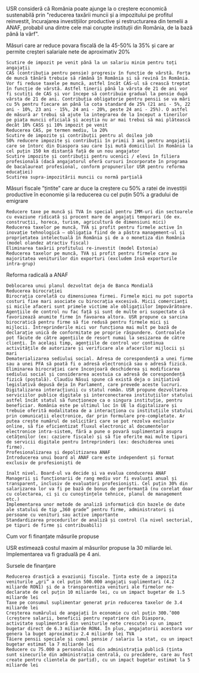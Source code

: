 USR consideră că România poate ajunge la o creștere economică sustenabilă prin "reducerea taxării muncii și a impozitului pe profitul reinvestit, încurajarea investițiilor productive și restructurarea din temelii a ANAF, probabil una dintre cele mai corupte instituții din România, de la bază până la vârf".

Măsuri care ar reduce povara fiscală de la 45-50% la 35% și care ar permite creșteri salariale nete de aproximativ 20%

    Scutire de impozit pe venit până la un salariu minim pentru toți angajații
    CAS (contribuția pentru pensie) progresiv în funcție de vârstă. Forța de muncă tânără trebuie să rămână în România și să revină în România. Vor fi reduse taxele pe muncă, astfel încât CAS-ul să crească treptat în funcție de vârstă. Astfel tinerii până la vârsta de 21 de ani vor fi scutiți de CAS și vor începe să contribuie gradual la pensie după vârsta de 21 de ani. Contribuția obligatorie pentru pensii se va mări cu 5% pentru fiecare an până la cota standard de 25% (21 ani - 5%, 22 ani - 10%, 23 ani - 15%, 24 ani - 20%, peste 24 ani - 25%). O astfel de măsură ar trebui să ajute la integrarea de la început a tinerilor pe piața muncii oficială și aceștia nu ar mai trebui să mai plătească decât 10% CASS și 10% impozit pe venit
    Reducerea CAS, pe termen mediu, la 20%
    Scutire de impozite și contribuții pentru al doilea job
    50% reducere impozite și contribuții în primii 3 ani pentru angajații care se întorc din Diaspora sau care își mută domiciliul în România la cel puțin 150 km distanță față de un nou angajator
    Scutire impozite și contribuții pentru ucenici / elevi în filiera profesională (dacă angajatorul oferă cursuri încorporate în programa de bacalaureat profesional, conform propunerilor USR pentru reforma educației)
    Scutirea supra-impozitării muncii cu normă parțială

Măsuri fiscale ”țintite” care ar duce la creștere cu 50% a ratei de investiții productive în economie și la reducerea cu cel puțin 50% a gradului de emigrare

    Reducere taxe pe muncă și TVA în special pentru IMM-uri din sectoarele cu evaziune ridicată și procent mare de angajați temporari (de ex. construcții, horeca, turism, agricultură de dimensiuni mici)
    Reducerea taxelor pe muncă, TVA și profit pentru firmele active în inovație tehnologică – obligația fiind de a păstra management-ul și proprietatea intelectuală în România și de a o monetiza din România (model olandez atractiv fiscal)
    Eliminarea taxării profitului re-investit (model Estonia)
    Reducerea taxelor pe muncă, TVA și profit pentru firmele care au majoritatea veniturilor din exporturi (excludem însă exporturile intra-grup)

Reforma radicală a ANAF

    Deblocarea unui planul dezvoltat deja de Banca Mondială
    Reducerea birocrației
    Birocrația corelată cu dimensiunea firmei. Firmele mici nu pot suporta costuri fixe mari asociate cu birocrația excesivă. Micii comercianți și micile afaceri sunt primele victime ale obligațiilor împovărătoare. Agențiile de control nu fac față și sunt de multe ori suspectate că favorizează anumite firme în favoarea altora. USR propune ca sarcina birocratică pentru firme să fie redusă pentru firmele mici și mijlocii. Întreprinderile mici vor funcționa mai mult pe bază de declarație unică de conformitate pe proprie răspundere. Controalele pot făcute de către agențiile de resort numai la sesizarea de către clienți. În același timp, agențiile de control vor continua activitățile de autorizare și verificare ale afacerilor mijlocii și mari
    Dematerializarea sediului social. Adresa de corespondență a unei firme sau a unei PFA să poată fi o adresă electronică sau o adresă fizică. Eliminarea birocrației care înconjoară deschiderea și modificarea sediului social și considerarea acestuia ca adresă de corespondență fizică (poștală). Claudiu Năsui spune că există deja o inițiativă legislativă depusă deja în Parlament, care prevede aceste lucruri.
    Digitalizarea interacțiunii cu statul român. USR propune dezvoltarea serviciilor publice digitale și interconectarea instituțiilor statului astfel încât statul să funcționeze ca o singura instituție, pentru beneficiar. România este pe ultimul loc în UE la digitalizare și trebuie oferită modalitatea de a interacționa cu instituțiile statului prin comunicații electronice, dar prin formulare pre-completate. Ar putea crește numărul de solicitări care se pot rezolva exclusiv online, să fie eficientizat fluxul electronic al documentelor electronice intra-sistem, fără a pune o povară suplimentară asupra cetățenilor (ex: caziere fiscale) și să fie oferite mai multe tipuri de servicii digitale pentru întreprinderi (ex: deschiderea unei firme).
    Profesionalizarea și depolitizarea ANAF
    Introducerea unui board al ANAF care este independent și format exclusiv de profesioniști de

    înalt nivel. Board-ul va decide și va evalua conducerea ANAF
    Managerii și funcționarii de rang mediu vor fi evaluați anual și transparent, inclusiv de evaluatori profesioniști. Cel puțin 30% din salarizarea lor va fi pe bază de bonus de performanță (nu corelat doar cu colectarea, ci și cu cunoștințele tehnice, planul de management etc.)
    Implementarea unor metode de analiză informatică din bazele de date ale statului de tip „360 grade” pentru firme, administratori și persoane cu venituri sau active importante
    Standardizarea procedurilor de analiză și control (la nivel sectorial, pe tipuri de firme și contribuabili)

Cum vor fi finanțate măsurile propuse

USR estimează costul maxim al măsurilor propuse la 30 miliarde lei. Implementarea va fi graduală pe 4 ani.

Sursele de finanțare

    Reducerea drastică a evaziunii fiscale. Ținta este de a impozita veniturile „gri” a cel puțin 500.000 angajați suplimentari (4.2 miliarde RON1) și de a transparentiza venituri ale firmelor ne-declarate de cel puțin 10 miliarde lei, cu un impact bugetar de 1.5 miliarde lei
    Taxe pe consumul suplimentar generat prin reducerea taxelor de 3.4 miliarde lei
    Creșterea numărului de angajați în economie cu cel puțin 300.’000 (creștere salarii, beneficii pentru repatriere din Diaspora, activitate suplimentară din veniturile nete crescute) cu un impact bugetar direct de 6.3 miliarde RON4. În plus, angajatorii acestora vor genera la buget aproximativ 2.4 miliarde lei TVA
    Tăiere pensii speciale și cumul pensie / salariu la stat, cu un impact bugetar estimat la 7 miliarde lei
    Reducere cu 75.000 a personalului din administrația publică (ținta sunt sinecurile din administrația centrală, cu precădere, care au fost create pentru clientela de partid), cu un impact bugetar estimat la 5 miliarde lei
